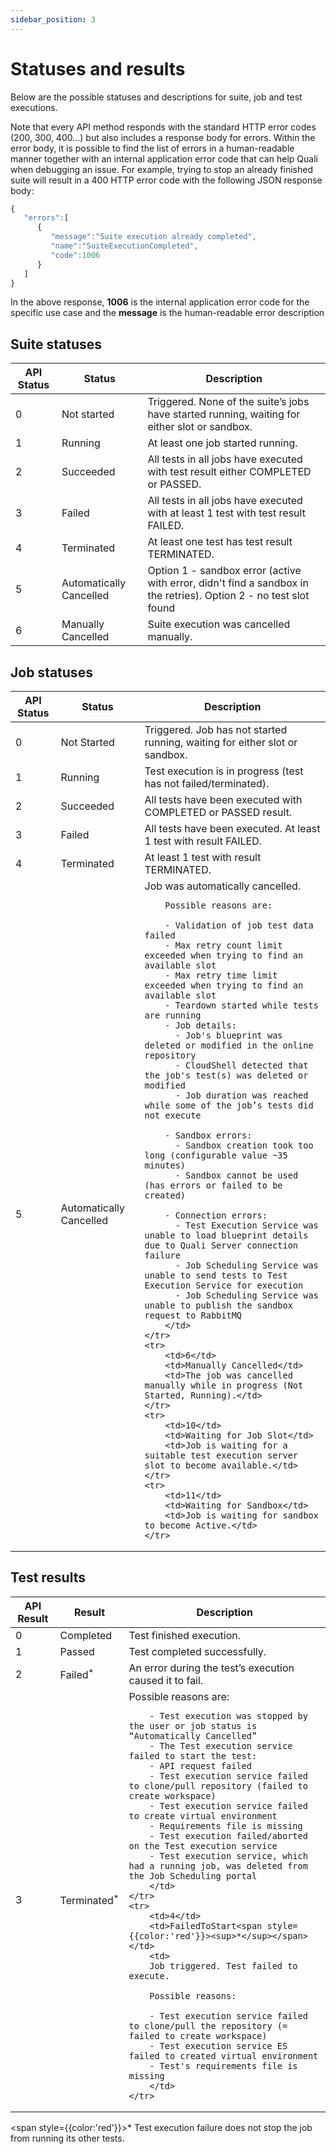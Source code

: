 ```yaml
---
sidebar_position: 3
---
```


# Statuses and results

Below are the possible statuses and descriptions for suite, job and test executions.

Note that every API method responds with the standard HTTP error codes (200, 300, 400…) but also includes a response body for errors. Within the error body, it is possible to find the list of errors in a human-readable manner together with an internal application error code that can help Quali when debugging an issue. For example, trying to stop an already finished suite will result in a 400 HTTP error code with the following JSON response body:

```javascript
{
   "errors":[
      {
         "message":"Suite execution already completed",
         "name":"SuiteExecutionCompleted",
         "code":1006
      }
   ]
}
```

In the above response, **1006** is the internal application error code for the specific use case and the **message** is the human-readable error description

## Suite statuses

| API Status | Status | Description |
| --- | --- | --- |
| 0 | Not started | Triggered. None of the suite’s jobs have started running, waiting for either slot or sandbox. |
| 1 | Running | At least one job started running. |
| 2 | Succeeded | All tests in all jobs have executed with test result either COMPLETED or PASSED. | 
| 3 | Failed | All tests in all jobs have executed with at least 1 test with test result FAILED. |
| 4 | Terminated | At least one test has test result TERMINATED. |
| 5 | Automatically Cancelled | Option 1 - sandbox error (active with error, didn't find a sandbox in the retries). Option 2 - no test slot found |
| 6 | Manually Cancelled | Suite execution was cancelled manually. |

## Job statuses

<table>
<thead>
    <th>API Status</th>
    <th>Status</th>
    <th>Description</th>
</thead>
<tbody>
    <tr>
        <td>0</td>
        <td>Not Started</td>
        <td>Triggered. Job has not started running, waiting for either slot or sandbox.</td>
    </tr>
    <tr>
        <td>1</td>
        <td>Running</td>
        <td>Test execution is in progress (test has not failed/terminated).</td>
    </tr>
    <tr>
        <td>2</td>
        <td>Succeeded</td>
        <td>All tests have been executed with COMPLETED or PASSED result.</td>
    </tr>
    <tr>
        <td>3</td>
        <td>Failed</td>
        <td>All tests have been executed. At least 1 test with result FAILED.</td>
    </tr>
    <tr>
        <td>4</td>
        <td>Terminated</td>
        <td>At least 1 test with result TERMINATED.</td>
    </tr>
    <tr>
        <td>5</td>
        <td>Automatically Cancelled</td>
        <td>
        Job was automatically cancelled.

        Possible reasons are:

        - Validation of job test data failed            
        - Max retry count limit exceeded when trying to find an available slot            
        - Max retry time limit exceeded when trying to find an available slot            
        - Teardown started while tests are running            
        - Job details:            
          - Job's blueprint was deleted or modified in the online repository
          - CloudShell detected that the job's test(s) was deleted or modified
          - Job duration was reached while some of the job’s tests did not execute

        - Sandbox errors:            
          - Sandbox creation took too long (configurable value ~35 minutes)
          - Sandbox cannot be used (has errors or failed to be created)

        - Connection errors:            
          - Test Execution Service was unable to load blueprint details due to Quali Server connection failure
          - Job Scheduling Service was unable to send tests to Test Execution Service for execution
          - Job Scheduling Service was unable to publish the sandbox request to RabbitMQ
        </td>
    </tr>
    <tr>
        <td>6</td>
        <td>Manually Cancelled</td>
        <td>The job was cancelled manually while in progress (Not Started, Running).</td>
    </tr>
    <tr>
        <td>10</td>
        <td>Waiting for Job Slot</td>
        <td>Job is waiting for a suitable test execution server slot to become available.</td>
    </tr>
    <tr>
        <td>11</td>
        <td>Waiting for Sandbox</td>
        <td>Job is waiting for sandbox to become Active.</td>
    </tr>
</tbody>
</table>

## Test results

<table>
<thead>
    <th>API Result</th>
    <th>Result</th>
    <th>Description</th>
</thead>
<tbody>
    <tr>
        <td>0</td>
        <td>Completed</td>
        <td>Test finished execution.</td>
    </tr>
    <tr>
        <td>1</td>
        <td>Passed</td>
        <td>Test completed successfully.</td>
    </tr>
    <tr>
        <td>2</td>
        <td>Failed<span style={{color:'red'}}><sup>*</sup></span></td>
        <td>An error during the test’s execution caused it to fail.</td>
    </tr>
    <tr>
        <td>3</td>
        <td>Terminated<span style={{color:'red'}}><sup>*</sup></span></td>
        <td>
        Possible reasons are:

        - Test execution was stopped by the user or job status is “Automatically Cancelled”
        - The Test execution service failed to start the test:
        - API request failed
        - Test execution service failed to clone/pull repository (failed to create workspace)
        - Test execution service failed to create virtual environment
        - Requirements file is missing
        - Test execution failed/aborted on the Test execution service
        - Test execution service, which had a running job, was deleted from the Job Scheduling portal
        </td>
    </tr>
    <tr>
        <td>4</td>
        <td>FailedToStart<span style={{color:'red'}}><sup>*</sup></span></td>
        <td>
        Job triggered. Test failed to execute.

        Possible reasons:

        - Test execution service failed to clone/pull the repository (= failed to create workspace)
        - Test execution service ES failed to created virtual environment
        - Test's requirements file is missing
        </td>
    </tr>
</tbody>
</table>


<span style={{color:'red'}}>*</span> Test execution failure does not stop the job from running its other tests.